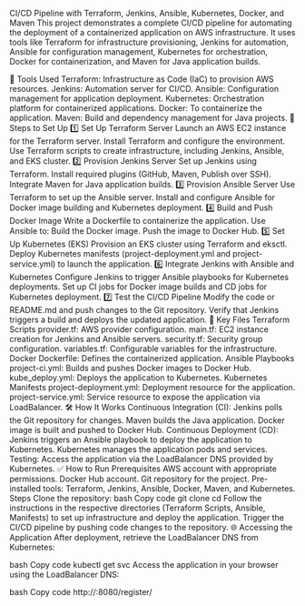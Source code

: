 CI/CD Pipeline with Terraform, Jenkins, Ansible, Kubernetes, Docker, and Maven
This project demonstrates a complete CI/CD pipeline for automating the deployment of a containerized application on AWS infrastructure. It uses tools like Terraform for infrastructure provisioning, Jenkins for automation, Ansible for configuration management, Kubernetes for orchestration, Docker for containerization, and Maven for Java application builds.

🚀 Tools Used
Terraform: Infrastructure as Code (IaC) to provision AWS resources.
Jenkins: Automation server for CI/CD.
Ansible: Configuration management for application deployment.
Kubernetes: Orchestration platform for containerized applications.
Docker: To containerize the application.
Maven: Build and dependency management for Java projects.
📖 Steps to Set Up
1️⃣ Set Up Terraform Server
Launch an AWS EC2 instance for the Terraform server.
Install Terraform and configure the environment.
Use Terraform scripts to create infrastructure, including Jenkins, Ansible, and EKS cluster.
2️⃣ Provision Jenkins Server
Set up Jenkins using Terraform.
Install required plugins (GitHub, Maven, Publish over SSH).
Integrate Maven for Java application builds.
3️⃣ Provision Ansible Server
Use Terraform to set up the Ansible server.
Install and configure Ansible for Docker image building and Kubernetes deployment.
4️⃣ Build and Push Docker Image
Write a Dockerfile to containerize the application.
Use Ansible to:
Build the Docker image.
Push the image to Docker Hub.
5️⃣ Set Up Kubernetes (EKS)
Provision an EKS cluster using Terraform and eksctl.
Deploy Kubernetes manifests (project-deployment.yml and project-service.yml) to launch the application.
6️⃣ Integrate Jenkins with Ansible and Kubernetes
Configure Jenkins to trigger Ansible playbooks for Kubernetes deployments.
Set up CI jobs for Docker image builds and CD jobs for Kubernetes deployment.
7️⃣ Test the CI/CD Pipeline
Modify the code or README.md and push changes to the Git repository.
Verify that Jenkins triggers a build and deploys the updated application.
📁 Key Files
Terraform Scripts
provider.tf: AWS provider configuration.
main.tf: EC2 instance creation for Jenkins and Ansible servers.
security.tf: Security group configuration.
variables.tf: Configurable variables for the infrastructure.
Docker
Dockerfile: Defines the containerized application.
Ansible Playbooks
project-ci.yml: Builds and pushes Docker images to Docker Hub.
kube_deploy.yml: Deploys the application to Kubernetes.
Kubernetes Manifests
project-deployment.yml: Deployment resource for the application.
project-service.yml: Service resource to expose the application via LoadBalancer.
🛠️ How It Works
Continuous Integration (CI):
Jenkins polls the Git repository for changes.
Maven builds the Java application.
Docker image is built and pushed to Docker Hub.
Continuous Deployment (CD):
Jenkins triggers an Ansible playbook to deploy the application to Kubernetes.
Kubernetes manages the application pods and services.
Testing:
Access the application via the LoadBalancer DNS provided by Kubernetes.
✅ How to Run
Prerequisites
AWS account with appropriate permissions.
Docker Hub account.
Git repository for the project.
Pre-installed tools: Terraform, Jenkins, Ansible, Docker, Maven, and Kubernetes.
Steps
Clone the repository:
bash
Copy code
git clone <repository-url>
cd <repository-name>
Follow the instructions in the respective directories (Terraform Scripts, Ansible, Manifests) to set up infrastructure and deploy the application.
Trigger the CI/CD pipeline by pushing code changes to the repository.
🌐 Accessing the Application
After deployment, retrieve the LoadBalancer DNS from Kubernetes:

bash
Copy code
kubectl get svc
Access the application in your browser using the LoadBalancer DNS:

bash
Copy code
http://<LoadBalancer-DNS>:8080/register/


